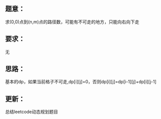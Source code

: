 ## 题意：
求(0,0)点到(n,m)点的路径数，可能有不可走的地方，只能向右向下走

## 要求：
无

## 思路：
基本的dp，如果当前格子不可走,dp[i][j]=0，否则dp[i][j]=dp[i-1][j]+dp[i][j-1]

## 更新：
总结leetcode动态规划题目

